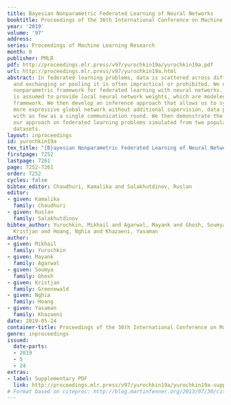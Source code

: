 ```yaml
---
title: Bayesian Nonparametric Federated Learning of Neural Networks
booktitle: Proceedings of the 36th International Conference on Machine Learning
year: '2019'
volume: '97'
address: 
series: Proceedings of Machine Learning Research
month: 0
publisher: PMLR
pdf: http://proceedings.mlr.press/v97/yurochkin19a/yurochkin19a.pdf
url: http://proceedings.mlr.press/v97/yurochkin19a.html
abstract: In federated learning problems, data is scattered across different servers
  and exchanging or pooling it is often impractical or prohibited. We develop a Bayesian
  nonparametric framework for federated learning with neural networks. Each data server
  is assumed to provide local neural network weights, which are modeled through our
  framework. We then develop an inference approach that allows us to synthesize a
  more expressive global network without additional supervision, data pooling and
  with as few as a single communication round. We then demonstrate the efficacy of
  our approach on federated learning problems simulated from two popular image classification
  datasets.
layout: inproceedings
id: yurochkin19a
tex_title: "{B}ayesian Nonparametric Federated Learning of Neural Networks"
firstpage: 7252
lastpage: 7261
page: 7252-7261
order: 7252
cycles: false
bibtex_editor: Chaudhuri, Kamalika and Salakhutdinov, Ruslan
editor:
- given: Kamalika
  family: Chaudhuri
- given: Ruslan
  family: Salakhutdinov
bibtex_author: Yurochkin, Mikhail and Agarwal, Mayank and Ghosh, Soumya and Greenewald,
  Kristjan and Hoang, Nghia and Khazaeni, Yasaman
author:
- given: Mikhail
  family: Yurochkin
- given: Mayank
  family: Agarwal
- given: Soumya
  family: Ghosh
- given: Kristjan
  family: Greenewald
- given: Nghia
  family: Hoang
- given: Yasaman
  family: Khazaeni
date: 2019-05-24
container-title: Proceedings of the 36th International Conference on Machine Learning
genre: inproceedings
issued:
  date-parts:
  - 2019
  - 5
  - 24
extras:
- label: Supplementary PDF
  link: http://proceedings.mlr.press/v97/yurochkin19a/yurochkin19a-supp.pdf
# Format based on citeproc: http://blog.martinfenner.org/2013/07/30/citeproc-yaml-for-bibliographies/
---
```


